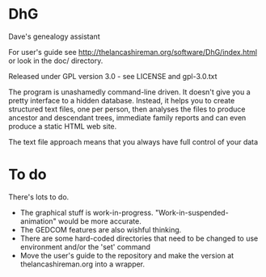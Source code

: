 # DhG
Dave's genealogy assistant

For user's guide see http://thelancashireman.org/software/DhG/index.html
or look in the doc/ directory.

Released under GPL version 3.0 - see LICENSE and gpl-3.0.txt

The program is unashamedly command-line driven. It doesn't give you a pretty interface to a hidden database. Instead, it helps you to create structured text files, one per person, then analyses the files to produce ancestor and descendant trees, immediate family reports and can even produce a static HTML web site.

The text file approach means that you always have full control of your data

# To do

There's lots to do.

* The graphical stuff is work-in-progress. "Work-in-suspended-animation" would be more accurate.
* The GEDCOM features are also wishful thinking.
* There are some hard-coded directories that need to be changed to use
  environment and/or the 'set' command
* Move the user's guide to the repository and make the version at thelancashireman.org
  into a wrapper.
